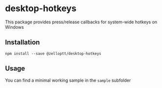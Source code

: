 # desktop-hotkeys
This package provides press/release callbacks for system-wide hotkeys on Windows

## Installation

```npm install --save @zelloptt/desktop-hotkeys```

## Usage
You can find a minimal working sample in the ```sample``` subfolder

